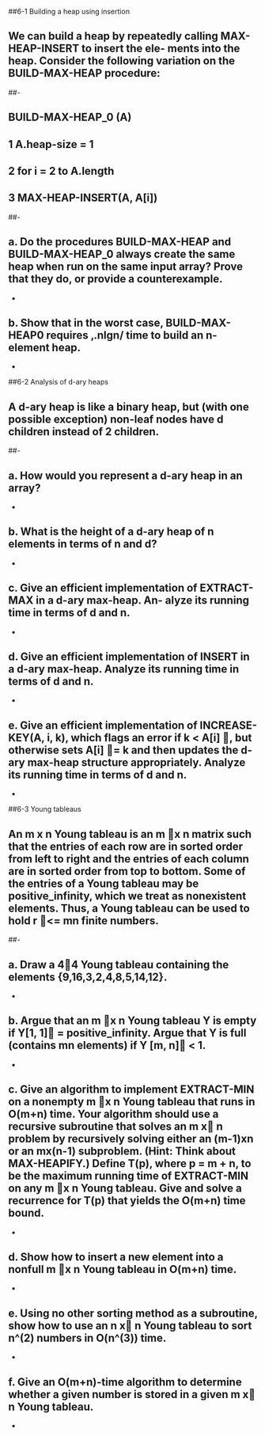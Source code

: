 ##6-1 Building a heap using insertion	
##	We can build a heap by repeatedly calling MAX-HEAP-INSERT to insert the ele- ments into the heap. Consider the following variation on the BUILD-MAX-HEAP procedure:
##-
##	BUILD-MAX-HEAP_0 (A)
##	1 A.heap-size = 1
##	2 for i = 2 to A.length
##	3 	MAX-HEAP-INSERT(A, A[i])
##-	
##	a. Do the procedures BUILD-MAX-HEAP and BUILD-MAX-HEAP_0 always create the same heap when run on the same input array? Prove that they do, or provide a counterexample.
- 

##	b. Show that in the worst case, BUILD-MAX-HEAP0 requires ‚.nlgn/ time to build an n-element heap.
- 


##6-2 Analysis of d-ary heaps
##	A **d-ary heap** is like a binary heap, but (with one possible exception) non-leaf nodes have d children instead of 2 children.
##- 	
##	a. How would you represent a d-ary heap in an array?
- 

##	b. What is the height of a d-ary heap of n elements in terms of n and d?
-

##	c. Give an efficient implementation of EXTRACT-MAX in a d-ary max-heap. An- alyze its running time in terms of d and n.
- 

##	d. Give an efficient implementation of INSERT in a d-ary max-heap. Analyze its running time in terms of d and n.
- 

##	e. Give an efficient implementation of INCREASE-KEY(A, i, k), which flags an error if k < A[i] 􏰆, but otherwise sets A[i] 􏰆= k and then updates the d-ary max-heap structure appropriately. Analyze its running time in terms of d and n.
- 


##6-3 Young tableaus
##	An m x n **Young tableau** is an m 􏰘x n matrix such that the entries of each row are in sorted order from left to right and the entries of each column are in sorted order from top to bottom. Some of the entries of a Young tableau may be positive_infinity, which we treat as nonexistent elements. Thus, a Young tableau can be used to hold r 􏰔<= mn finite numbers.
##-
##	a. Draw a 4􏰘4 Young tableau containing the elements {9,16,3,2,4,8,5,14,12}.
- 

##	b. Argue that an m 􏰘x n Young tableau Y is empty if Y[1, 1]􏰆 = positive_infinity. Argue that Y is full (contains mn elements) if Y [m, n]􏰆 < 1.
- 

##	c. Give an algorithm to implement EXTRACT-MIN on a nonempty m 􏰘x n Young tableau that runs in O(m+n) time. Your algorithm should use a recursive subroutine that solves an m x􏰘 n problem by recursively solving either an (m-1)xn or an mx(n-1) subproblem. (Hint: Think about MAX-HEAPIFY.) Define T(p), where p = m + n, to be the maximum running time of EXTRACT-MIN on any m 􏰘x n Young tableau. Give and solve a recurrence for T(p) that yields the O(m+n) time bound.
- 

##	d. Show how to insert a new element into a nonfull m 􏰘x n Young tableau in O(m+n) time.
- 

##	e. Using no other sorting method as a subroutine, show how to use an n x􏰘 n Young tableau to sort n^(2) numbers in O(n^(3)) time.
- 

##	f. Give an O(m+n)-time algorithm to determine whether a given number is stored in a given m x􏰘 n Young tableau.
- 

